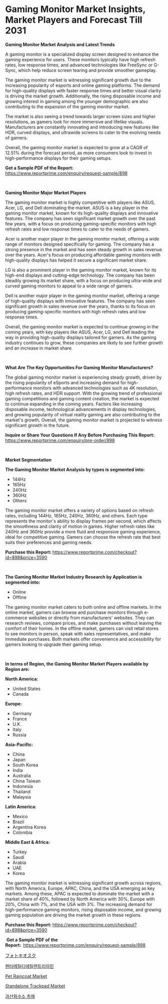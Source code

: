 <p><h1>Gaming Monitor Market Insights, Market Players and Forecast Till 2031</h1></p><p><strong>Gaming Monitor Market Analysis and Latest Trends</strong></p>
<p><p>A gaming monitor is a specialized display screen designed to enhance the gaming experience for users. These monitors typically have high refresh rates, low response times, and advanced technologies like FreeSync or G-Sync, which help reduce screen tearing and provide smoother gameplay.</p><p>The gaming monitor market is witnessing significant growth due to the increasing popularity of esports and online gaming platforms. The demand for high-quality displays with faster response times and better visual clarity is driving the market growth. Additionally, the rising disposable income and growing interest in gaming among the younger demographic are also contributing to the expansion of the gaming monitor market.</p><p>The market is also seeing a trend towards larger screen sizes and higher resolutions, as gamers look for more immersive and lifelike visuals. Manufacturers are constantly innovating and introducing new features like HDR, curved displays, and ultrawide screens to cater to the evolving needs of gamers.</p><p>Overall, the gaming monitor market is expected to grow at a CAGR of 12.51% during the forecast period, as more consumers look to invest in high-performance displays for their gaming setups.</p></p>
<p><strong>Get a Sample PDF of the Report:&nbsp;</strong> <a href="https://www.reportprime.com/enquiry/request-sample/898">https://www.reportprime.com/enquiry/request-sample/898</a></p>
<p>&nbsp;</p>
<p><strong>Gaming Monitor Major Market Players</strong></p>
<p><p>The gaming monitor market is highly competitive with players like ASUS, Acer, LG, and Dell dominating the market. ASUS is a key player in the gaming monitor market, known for its high-quality displays and innovative features. The company has seen significant market growth over the past few years, with a focus on producing gaming-specific monitors with high refresh rates and low response times to cater to the needs of gamers.</p><p>Acer is another major player in the gaming monitor market, offering a wide range of monitors designed specifically for gaming. The company has a strong presence in the market and has seen steady growth in sales revenue over the years. Acer's focus on producing affordable gaming monitors with high-quality displays has helped it secure a significant market share.</p><p>LG is also a prominent player in the gaming monitor market, known for its high-end displays and cutting-edge technology. The company has been steadily growing its market share, with a focus on producing ultra-wide and curved gaming monitors to appeal to a wide range of gamers.</p><p>Dell is another major player in the gaming monitor market, offering a range of high-quality displays with innovative features. The company has seen significant growth in sales revenue over the years, thanks to its focus on producing gaming-specific monitors with high refresh rates and low response times.</p><p>Overall, the gaming monitor market is expected to continue growing in the coming years, with key players like ASUS, Acer, LG, and Dell leading the way in providing high-quality displays tailored for gamers. As the gaming industry continues to grow, these companies are likely to see further growth and an increase in market share.</p></p>
<p>&nbsp;</p>
<p><strong>What Are The Key Opportunities For Gaming Monitor Manufacturers?</strong></p>
<p><p>The global gaming monitor market is experiencing steady growth, driven by the rising popularity of eSports and increasing demand for high-performance monitors with advanced technologies such as 4K resolution, high refresh rates, and HDR support. With the growing trend of professional gaming competitions and gaming content creation, the market is expected to continue expanding in the coming years. Factors like increasing disposable income, technological advancements in display technologies, and growing popularity of virtual reality gaming are also contributing to the market's growth. Overall, the gaming monitor market is projected to witness significant growth in the future.</p></p>
<p><strong>Inquire or Share Your Questions If Any Before Purchasing This Report:</strong> <a href="https://www.reportprime.com/enquiry/pre-order/898">https://www.reportprime.com/enquiry/pre-order/898</a></p>
<p>&nbsp;</p>
<p><strong>Market Segmentation</strong></p>
<p><strong>The Gaming Monitor Market Analysis by types is segmented into:</strong></p>
<p><ul><li>144Hz</li><li>165Hz</li><li>240Hz</li><li>360Hz</li><li>Others</li></ul></p>
<p><p>The gaming monitor market offers a variety of options based on refresh rates, including 144Hz, 165Hz, 240Hz, 360Hz, and others. Each type represents the monitor's ability to display frames per second, which affects the smoothness and clarity of motion in games. Higher refresh rates like 240Hz and 360Hz provide a more fluid and responsive gaming experience, ideal for competitive gaming. Gamers can choose the refresh rate that best suits their preferences and gaming needs.</p></p>
<p><strong>Purchase this Report:&nbsp;</strong><a href="https://www.reportprime.com/checkout?id=898&price=3590">https://www.reportprime.com/checkout?id=898&price=3590</a></p>
<p>&nbsp;</p>
<p><strong>The Gaming Monitor Market Industry Research by Application is segmented into:</strong></p>
<p><ul><li>Online</li><li>Offline</li></ul></p>
<p><p>The gaming monitor market caters to both online and offline markets. In the online market, gamers can browse and purchase monitors through e-commerce websites or directly from manufacturers' websites. They can research reviews, compare prices, and make purchases without leaving the comfort of their homes. In the offline market, gamers can visit retail stores to see monitors in person, speak with sales representatives, and make immediate purchases. Both markets offer convenience and accessibility for gamers looking to upgrade their gaming setup.</p></p>
<p>&nbsp;</p>
<p><strong>In terms of Region, the Gaming Monitor Market Players available by Region are:</strong></p>
<p>
    <p> <strong> North America: </strong>
        <ul>
            <li>United States</li>
            <li>Canada</li>
        </ul>
        </p> 
    <p> <strong> Europe: </strong>
        <ul>
            <li>Germany</li>
            <li>France</li>
            <li>U.K.</li>
            <li>Italy</li>
            <li>Russia</li>
        </ul>
        </p> 
    <p> <strong> Asia-Pacific: </strong>
        <ul>
            <li>China</li>
            <li>Japan</li>
            <li>South Korea</li>
            <li>India</li>
            <li>Australia</li>
            <li>China Taiwan</li>
            <li>Indonesia</li>
            <li>Thailand</li>
            <li>Malaysia</li>
        </ul>
        </p> 
    <p> <strong> Latin America: </strong>
        <ul>
            <li>Mexico</li>
            <li>Brazil</li>
            <li>Argentina Korea</li>
            <li>Colombia</li>
        </ul>
        </p> 
    <p> <strong> Middle East & Africa: </strong>
        <ul>
            <li>Turkey</li>
            <li>Saudi</li>
            <li>Arabia</li>
            <li>UAE</li>
            <li>Korea</li>
        </ul>
    </p>
    </p>
<p><p>The gaming monitor market is witnessing significant growth across regions, with North America, Europe, APAC, China, and the USA emerging as key markets. Among these, APAC is expected to dominate the market with a market share of 40%, followed by North America with 30%, Europe with 20%, China with 7%, and the USA with 3%. The increasing demand for high-performance gaming monitors, rising disposable income, and growing gaming population are driving the market growth in these regions.</p></p>
<p><strong>Purchase this Report: </strong><a href="https://www.reportprime.com/checkout?id=898&price=3590">https://www.reportprime.com/checkout?id=898&price=3590</a></p>
<p>&nbsp;<strong>Get a Sample PDF of the Report:&nbsp;&nbsp;</strong><a href="https://www.reportprime.com/enquiry/request-sample/898">https://www.reportprime.com/enquiry/request-sample/898</a></p>
<p><strong></strong></p>
<p><p><a href="https://github.com/cnnriuez22368/Market-Research-Report-List-1/blob/main/16887023991.md">フォトキオスク</a></p><p><a href="https://github.com/vs10l4sfg5c/Market-Research-Report-List-1/blob/main/14795273576.md">펜타메틸디에틸렌트리아민</a></p><p><a href="https://github.com/Alonsoolds3wq1d81czn8rbol/Market-Research-Report-List-1/blob/main/pet-raincoat-market.md">Pet Raincoat Market</a></p><p><a href="https://github.com/RickHolmes3/Market-Research-Report-List-4/blob/main/standalone-trackpad-market.md">Standalone Trackpad Market</a></p><p><a href="https://github.com/crfsywufhm81415/Market-Research-Report-List-1/blob/main/46104193577.md">과산화수소 촉매</a></p></p>